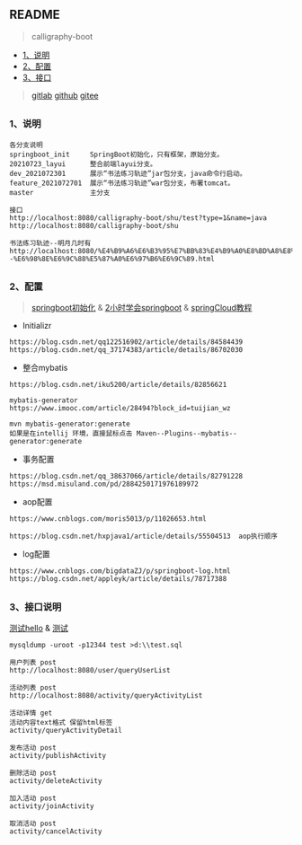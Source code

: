 ## README
> calligraphy-boot

*   [1、说明](#introduce)
*   [2、配置](#config)
*   [3、接口](#interface)

> [gitlab]( https://gitlab.com/xuyq123/calligraphy-boot ) [github]( https://github.com/scott180 )  [gitee]( https://gitee.com )


<h2 id="introduce"></h2>

### 1、说明

```
各分支说明
springboot_init     SpringBoot初始化，只有框架，原始分支。
20210723_layui      整合前端layui分支。
dev_2021072301      展示“书法练习轨迹”jar包分支，java命令行启动。
feature_2021072701  展示“书法练习轨迹”war包分支，布署tomcat。
master              主分支

接口
http://localhost:8080/calligraphy-boot/shu/test?type=1&name=java
http://localhost:8080/calligraphy-boot/shu

书法练习轨迹--明月几时有
http://localhost:8080/%E4%B9%A6%E6%B3%95%E7%BB%83%E4%B9%A0%E8%BD%A8%E8%BF%B9--%E6%98%8E%E6%9C%88%E5%87%A0%E6%97%B6%E6%9C%89.html

```

<h2 id="config"></h2>

### 2、配置
>[springboot初始化]( https://start.spring.io/ ) &  [2小时学会springboot]( https://blog.csdn.net/forezp/article/details/61472783 )  &  [springCloud教程]( https://blog.csdn.net/forezp/article/details/70148833 )

- Initializr
```
https://blog.csdn.net/qq122516902/article/details/84584439
https://blog.csdn.net/qq_37174383/article/details/86702030
```

- 整合mybatis
```
https://blog.csdn.net/iku5200/article/details/82856621

mybatis-generator
https://www.imooc.com/article/28494?block_id=tuijian_wz

mvn mybatis-generator:generate
如果是在intellij 环境，直接鼠标点击 Maven--Plugins--mybatis--generator:generate

```

- 事务配置
```
https://blog.csdn.net/qq_38637066/article/details/82791228
https://msd.misuland.com/pd/2884250171976189972
```

- aop配置
```
https://www.cnblogs.com/moris5013/p/11026653.html

https://blog.csdn.net/hxpjava1/article/details/55504513  aop执行顺序
```
- log配置
```
https://www.cnblogs.com/bigdataZJ/p/springboot-log.html
https://blog.csdn.net/appleyk/article/details/78717388
```


 <h2 id="interface"></h2>

### 3、接口说明

[测试hello]( http://localhost:8080/user/hello )  & [测试]( http://localhost:8080/user/selectById?id=1 )

```
mysqldump -uroot -p12344 test >d:\\test.sql

用户列表 post
http://localhost:8080/user/queryUserList

活动列表 post
http://localhost:8080/activity/queryActivityList

活动详情 get
活动内容text格式 保留html标签
activity/queryActivityDetail

发布活动 post
activity/publishActivity

删除活动 post
activity/deleteActivity

加入活动 post
activity/joinActivity

取消活动 post
activity/cancelActivity

```
